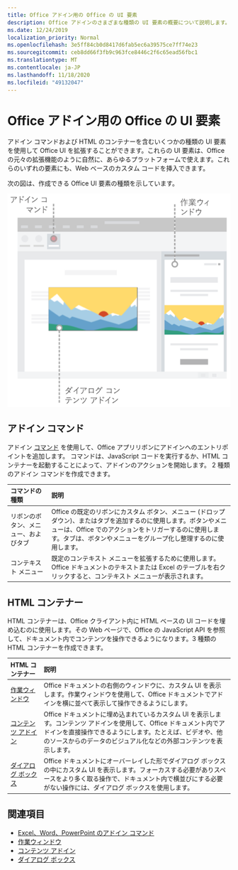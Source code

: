 ```yaml
---
title: Office アドイン用の Office の UI 要素
description: Office アドインのさまざまな種類の UI 要素の概要について説明します。
ms.date: 12/24/2019
localization_priority: Normal
ms.openlocfilehash: 3e5ff84cb0d8417d6fab5ec6a39575ce7ff74e23
ms.sourcegitcommit: ceb8dd66f3fb9c963fce8446c2f6c65ead56fbc1
ms.translationtype: MT
ms.contentlocale: ja-JP
ms.lasthandoff: 11/18/2020
ms.locfileid: "49132047"
---
```

# <a name="office-ui-elements-for-office-add-ins"></a>Office アドイン用の Office の UI 要素

アドイン コマンドおよび HTML のコンテナーを含むいくつかの種類の UI 要素を使用して Office UI を拡張することができます。これらの UI 要素は、Office の元々の拡張機能のように自然に、あらゆるプラットフォームで使えます。これらのいずれの要素にも、Web ベースのカスタム コードを挿入できます。

次の図は、作成できる Office UI 要素の種類を示しています。

![Office ドキュメント内のリボン、作業ウィンドウ、ダイアログボックス/コンテンツアドインのアドインコマンドを示している図](../images/add-in-ui-elements.png)

## <a name="add-in-commands"></a>アドイン コマンド

アドイン [コマンド](add-in-commands.md) を使用して、Office アプリリボンにアドインへのエントリポイントを追加します。 コマンドは、JavaScript コードを実行するか、HTML コンテナーを起動することによって、アドインのアクションを開始します。 2 種類のアドイン コマンドを作成できます。

|コマンドの種類|説明|
|:---------------|:--------------|
|リボンのボタン、メニュー、およびタブ|Office の既定のリボンにカスタム ボタン、メニュー (ドロップダウン)、またはタブを追加するのに使用します。ボタンやメニューは、Office でのアクションをトリガーするのに使用します。タブは、ボタンやメニューをグループ化し整理するのに使用します。|
|コンテキスト メニュー| 既定のコンテキスト メニューを拡張するために使用します。Office ドキュメントのテキストまたは Excel のテーブルを右クリックすると、コンテキスト メニューが表示されます。|

## <a name="html-containers"></a>HTML コンテナー

HTML コンテナーは、Office クライアント内に HTML ベースの UI コードを埋め込むのに使用します。その Web ページで、Office の JavaScript API を参照して、ドキュメント内でコンテンツを操作できるようになります。3 種類の HTML コンテナーを作成できます。

|HTML コンテナー|説明|
|:-----------------|:--------------|
|[作業ウィンドウ](task-pane-add-ins.md)|Office ドキュメントの右側のウィンドウに、カスタム UI を表示します。作業ウィンドウを使用して、Office ドキュメントでアドインを横に並べて表示して操作できるようにします。|
|[コンテンツ アドイン](content-add-ins.md)|Office ドキュメントに埋め込まれているカスタム UI を表示します。コンテンツ アドインを使用して、Office ドキュメント内でアドインを直接操作できるようにします。たとえば、ビデオや、他のソースからのデータのビジュアル化などの外部コンテンツを表示します。 |
|[ダイアログ ボックス](dialog-boxes.md)|Office ドキュメントにオーバーレイした形でダイアログ ボックスの中にカスタム UI を表示します。フォーカスする必要がありスペースをより多く取る操作で、ドキュメント内で横並びにする必要がない操作には、ダイアログ ボックスを使用します。|

## <a name="see-also"></a>関連項目

- [Excel、Word、PowerPoint のアドイン コマンド](add-in-commands.md)
- [作業ウィンドウ](task-pane-add-ins.md)
- [コンテンツ アドイン](content-add-ins.md)
- [ダイアログ ボックス](dialog-boxes.md)
